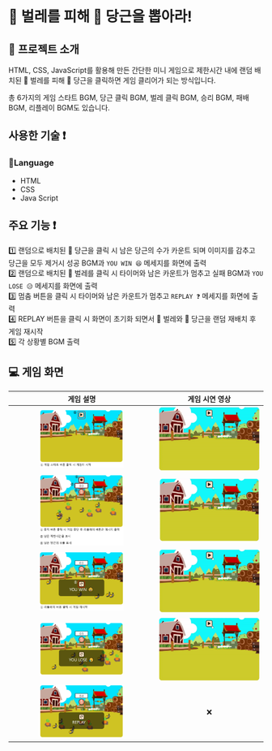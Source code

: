 # 🐞 벌레를 피해 🥕 당근을 뽑아라!

## 📄 프로젝트 소개

HTML, CSS, JavaScript를 활용해 만든 간단한 미니 게임으로 제한시간 내에 랜덤 배치된 🐞 벌레를 피해 🥕 당근을 클릭하면 게임 클리어가 되는 방식입니다.<br>

총 6가지의 게임 스타트 BGM, 당근 클릭 BGM, 벌레 클릭 BGM, 승리 BGM, 패배 BGM, 리플레이 BGM도 있습니다.

## 사용한 기술 ❗

### 💬Language

- HTML
- CSS
- Java Script

## 주요 기능 ❗

1️⃣ 랜덤으로 배치된 🥕 당근을 클릭 시 남은 당근의 수가 카운트 되며 이미지를 감추고 당근을 모두 제거시 성공 BGM과 `YOU WIN 😆` 메세지를 화면에 출력 <br>
2️⃣ 랜덤으로 배치된 🐞 벌레를 클릭 시 타이머와 남은 카운트가 멈추고 실패 BGM과 `YOU LOSE 😥` 메세지를 화면에 출력 <br>
3️⃣ 멈춤 버튼을 클릭 시 타이머와 남은 카운트가 멈추고 `REPLAY ❓` 메세지를 화면에 출력 <br>
4️⃣ REPLAY 버튼을 클릭 시 화면이 초기화 되면서 🐞 벌레와 🥕 당근을 랜덤 재배치 후 게임 재시작 <br>
5️⃣ 각 상황별 BGM 출력

## 💻 게임 화면

|                                 게임 설명                                 |               게임 시연 영상               |
| :-----------------------------------------------------------------------: | :----------------------------------------: |
|    <img src="img/readme/Set-description.PNG" width= "60%"  alt="Set"/>    |  ![alt Start-gif](/img/readme/Start.gif)   |
|  <img src="img/readme/Start-description.PNG" width= "60%" alt="Start"/>   | ![alt Start-gif](/img/readme/Time-out.gif) |
| <img src="img/readme/Replay-description.PNG" width= "60%"  alt="Replay"/> |   ![alt Lose-gif](/img/readme/Lose.gif)    |
|   <img src="img/readme/Lose-description.PNG" width= "60%" alt="Lose"/>    |   ![alt Stop-gif](/img/readme/Stop.gif)    |
|   <img src="img/readme/Stop-description.PNG" width= "60%" alt="Stop"/>    |                     ❌                     |
